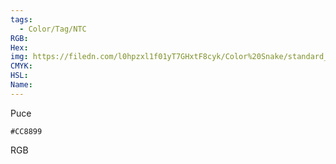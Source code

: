 ```yaml
---
tags:
  - Color/Tag/NTC
RGB:
Hex:
img: https://filedn.com/l0hpzxl1f01yT7GHxtF8cyk/Color%20Snake/standard_csv_to_svg//CC8899.svg
CMYK:
HSL:
Name:
---
```

Puce
```palette
#CC8899
```
RGB
